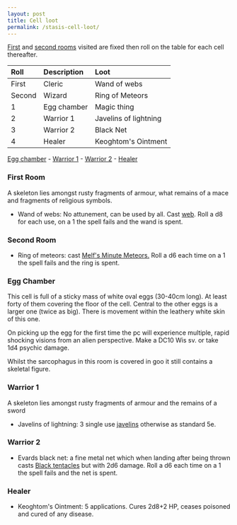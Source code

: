 ```yaml
---
layout: post
title: Cell loot
permalink: /stasis-cell-loot/
---
```

[First](#first-room) and [second rooms](#second-room) visited are fixed then roll on the table for each cell thereafter.

| Roll | Description | Loot |
|:--------|:--------|:--------|
| First | Cleric | Wand of webs |
| Second | Wizard | Ring of Meteors |
| 1 | Egg chamber | Magic thing |
| 2 | Warrior 1 | Javelins of lightning |
| 3 | Warrior 2 | Black Net  |
| 4 | Healer | Keoghtom's Ointment |

[Egg chamber](#egg-chamber) - [Warrior 1](#warrior-1) - [Warrior 2](#warrior-2) - [Healer](#healer) 

### First Room ###

A skeleton lies amongst rusty fragments of armour, what remains of a mace and fragments of religious symbols.

* Wand of webs: No attunement, can be used by all.  Cast [web](https://www.dndbeyond.com/spells/melfs-minute-meteors).  Roll a d8 for each use, on a 1 the spell fails and the wand is spent.

### Second Room ###

* Ring of meteors: cast [Melf's Minute Meteors.](https://www.dndbeyond.com/spells/melfs-minute-meteors)  Roll a d6 each time on a 1 the spell fails and the ring is spent.

### Egg Chamber ###

This cell is full of a sticky mass of white oval eggs (30-40cm long).  At least forty of them covering the floor of the cell.  Central to the other eggs is a larger one (twice as big).  There is movement within the leathery white skin of this one.

On picking up the egg for the first time the pc will experience multiple, rapid shocking visions from an alien perspective.  Make a DC10 Wis sv. or take 1d4 psychic damage.

Whilst the sarcophagus in this room is covered in goo it still contains a skeletal figure.

### Warrior 1 ###

A skeleton lies amongst rusty fragments of armour and the remains of a sword 

* Javelins of lightning: 3 single use [javelins](https://www.dndbeyond.com/magic-items/javelin-of-lightning) otherwise as standard 5e.

### Warrior 2 ###

* Evards black net: a fine metal net which when landing after being thrown casts [Black tentacles](https://www.dndbeyond.com/spells/black-tentacles) but with 2d6 damage.  Roll a d6 each time on a 1 the spell fails and the net is spent.

### Healer ###

* Keoghtom's Ointment: 5 applications.  Cures 2d8+2 HP, ceases poisoned and cured of any disease.
